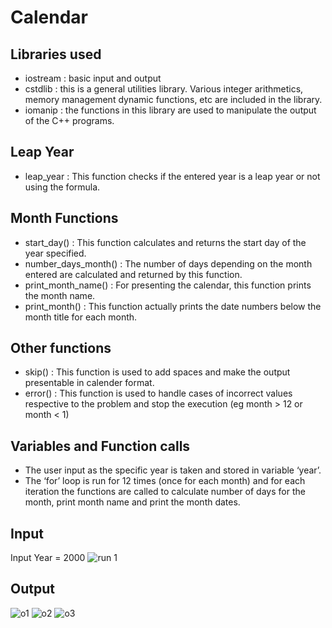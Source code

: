 # Calendar

## Libraries used
- iostream : basic input and output
- cstdlib : this is a general utilities library. Various integer arithmetics, memory management dynamic functions, etc are included in the library.
- iomanip : the functions in this library are used to manipulate the output of the C++ programs.

## Leap Year
- leap_year  : This function checks if the entered year is a leap year or not using the formula.

## Month Functions
- start_day() : This function calculates and returns the start day of the year specified.
- number_days_month() : The number of days depending on the month entered are calculated and returned by this function.
- print_month_name() : For presenting the calendar, this function prints the month name.
- print_month() : This function actually prints the date numbers below the month title for each month.

## Other functions
- skip() : This function is used to add spaces and make the output presentable in calender format.
- error() : This function is used to handle cases of incorrect values respective to the problem and stop the execution (eg month > 12 or month < 1)

## Variables and Function calls
- The user input as the specific year is taken and stored in variable ‘year’.
- The ‘for’ loop is run for 12 times (once for each month) and for each iteration the functions are called to calculate number of days for the month, print month name and print the month dates.

## Input
Input Year = 2000
![run 1](https://user-images.githubusercontent.com/99204211/182341372-2876ae12-5410-4e85-aa94-1ccba38a2c2f.jpeg)

## Output
![o1](https://user-images.githubusercontent.com/99204211/182341400-2d594ea7-d02a-4fbf-b92b-1d6a61c37869.jpeg) 
![o2](https://user-images.githubusercontent.com/99204211/182341405-759ddb74-9747-4b55-8bf9-3d8f00635189.jpeg) 
![o3](https://user-images.githubusercontent.com/99204211/182341410-bb80d775-2b3f-4718-812a-91829e47feed.jpeg)
